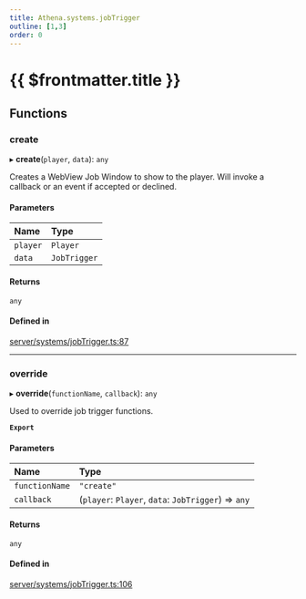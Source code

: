 ```yaml
---
title: Athena.systems.jobTrigger
outline: [1,3]
order: 0
---
```


# {{ $frontmatter.title }}


## Functions

### create

▸ **create**(`player`, `data`): `any`

Creates a WebView Job Window to show to the player.
Will invoke a callback or an event if accepted or declined.

#### Parameters

| Name | Type |
| :------ | :------ |
| `player` | `Player` |
| `data` | `JobTrigger` |

#### Returns

`any`

#### Defined in

[server/systems/jobTrigger.ts:87](https://github.com/Stuyk/altv-athena/blob/ae8402672/src/core/server/systems/jobTrigger.ts#L87)

___

### override

▸ **override**(`functionName`, `callback`): `any`

Used to override job trigger functions.

**`Export`**

#### Parameters

| Name | Type |
| :------ | :------ |
| `functionName` | ``"create"`` |
| `callback` | (`player`: `Player`, `data`: `JobTrigger`) => `any` |

#### Returns

`any`

#### Defined in

[server/systems/jobTrigger.ts:106](https://github.com/Stuyk/altv-athena/blob/ae8402672/src/core/server/systems/jobTrigger.ts#L106)
